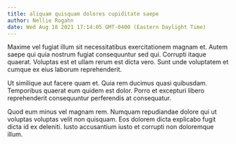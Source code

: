```yaml
---
title: aliquam quisquam dolores cupiditate saepe
author: Nellie Rogahn
date: Wed Aug 18 2021 17:14:05 GMT-0400 (Eastern Daylight Time)
---
```

Maxime vel fugiat illum sit necessitatibus exercitationem magnam et. Autem saepe qui quia nostrum fugiat consequuntur sed qui. Corrupti itaque quaerat. Voluptas est et ullam rerum est dicta vero. Sunt unde voluptatem et cumque ex eius laborum reprehenderit.

 Ut similique aut facere quam et. Quia rem ducimus quasi quibusdam. Temporibus quaerat eum quidem est dolor. Porro et excepturi libero reprehenderit consequuntur perferendis at consequatur.

 Quod eum minus vel magnam rem. Numquam repudiandae dolore qui ut voluptas voluptas velit non quisquam. Eos dolorem dicta explicabo fugit dicta id ex deleniti. Iusto accusantium iusto et corrupti non doloremque illum.